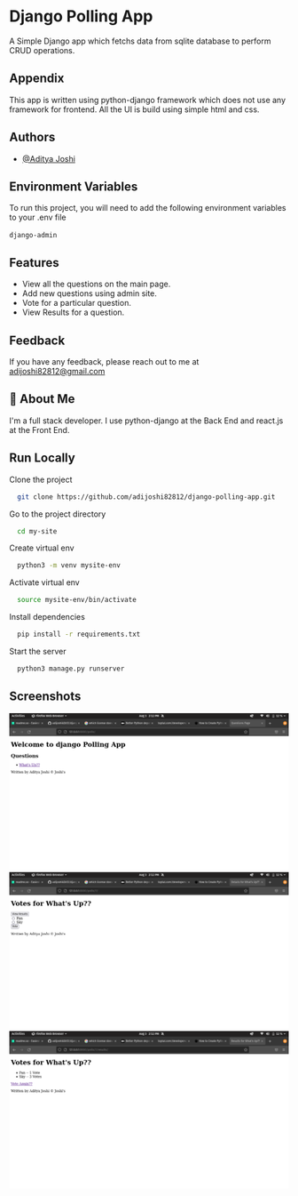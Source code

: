
# Django Polling App

A Simple Django app which fetchs data from sqlite database to perform CRUD operations.
## Appendix

This app is written using python-django framework which does not use any framework for frontend. All the UI is build using simple html and css.
## Authors

- [@Aditya Joshi](https://www.github.com/adijoshi82812)

  
## Environment Variables

To run this project, you will need to add the following environment variables to your .env file

`django-admin`
## Features

- View all the questions on the main page.
- Add new questions using admin site.
- Vote for a particular question.
- View Results for a question.

  
## Feedback

If you have any feedback, please reach out to me at adijoshi82812@gmail.com

  
## 🚀 About Me
I'm a full stack developer. I use python-django at the Back End and react.js at the Front End.

  
## Run Locally

Clone the project

```bash
  git clone https://github.com/adijoshi82812/django-polling-app.git
```

Go to the project directory

```bash
  cd my-site
```

Create virtual env

```bash
  python3 -m venv mysite-env
```

Activate virtual env

```bash
  source mysite-env/bin/activate
```

Install dependencies

```bash
  pip install -r requirements.txt
```

Start the server

```bash
  python3 manage.py runserver
```

  
## Screenshots

![App Screenshot](https://raw.githubusercontent.com/adijoshi82812/django-polling-app/main/screenshots/1.png)
![App Screenshot](https://raw.githubusercontent.com/adijoshi82812/django-polling-app/main/screenshots/2.png)
![App Screenshot](https://raw.githubusercontent.com/adijoshi82812/django-polling-app/main/screenshots/3.png)

  